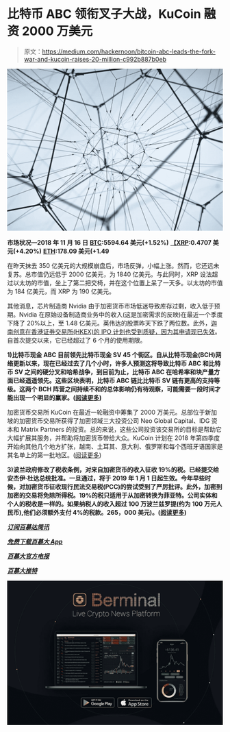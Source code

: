 # 比特币 ABC 领衔叉子大战，KuCoin 融资 2000 万美元

> 原文：<https://medium.com/hackernoon/bitcoin-abc-leads-the-fork-war-and-kucoin-raises-20-million-c992b887b0eb>

![](img/3db5e3334d64f4701354ae22b440c026.png)

**市场状况—2018 年 11 月 16 日** [**BTC**](https://berminal.com/coins/Bitcoin-BTC)**:5594.64 美元(+1.52%)** [**【XRP**](https://berminal.com/coins/XRP-XRP)**:0.4707 美元(+4.20%)** [**ETH**](https://berminal.com/coins/Ethereum-ETH)**:178.09 美元(+1.49**

在昨天抹去 350 亿美元的大规模崩盘后，市场反弹，小幅上涨。然而，它还远未复苏。总市值仍远低于 2000 亿美元，为 1840 亿美元。与此同时，XRP 设法超过以太坊的市值，坐上了第二把交椅，并在这个位置上呆了一天多。以太坊的市值为 184 亿美元，而 XRP 为 190 亿美元。

其他消息，芯片制造商 Nvidia 由于加密货币市场低迷导致库存过剩，收入低于预期。Nvidia 在原始设备制造商业务中的收入(这是加密需求的反映)在最近一个季度下降了 20%以上，至 1.48 亿美元。英伟达的股票昨天下跌了两位数。此外，[迦南创意在香港证券交易所(HKEX)的 IPO 计划也受到质疑，因为其申请现已失效](https://berminal.com/news/118485/Canaans-IPO-Delayed-After-Hong-Kong-Filing-Expires)。自首次提交以来，它已经超过了 6 个月的使用期限。

**1)比特币现金 ABC 目前领先比特币现金 SV 45 个街区。自从比特币现金(BCH)网络更新以来，现在已经过去了几个小时，许多人预测这将导致比特币 ABC 和比特币 SV 之间的硬分叉和哈希战争，到目前为止，比特币 ABC 在哈希率和块产量方面已经遥遥领先。这些区块表明，比特币 ABC 链比比特币 SV 链有更高的支持等级。这两个 BCH 阵营之间持续不和的总体影响仍有待观察，可能需要一段时间才能出现一个明显的赢家。([阅读更多](https://berminal.com/news/118864/Bitcoin-ABC-is-Currently-29-Blocks-Ahead-of-Bitcoin-SV))**

加密货币交易所 KuCoin 在最近一轮融资中筹集了 2000 万美元。总部位于新加坡的加密货币交易所获得了加密领域三大投资公司 Neo Global Capital、IDG 资本和 Matrix Partners 的投资。总的来说，这些公司投资该交易所的目标是帮助它大幅扩展其服务，并帮助将加密货币带给大众。KuCoin 计划在 2018 年第四季度开始向其他几个地方扩张，越南、土耳其、意大利、俄罗斯和每个西班牙语国家是其名单上的第一批地区。([阅读更多](https://berminal.com/news/118910/KuCoin-Receives-Investments-from-Neo-Global-Capital-IDG-and-Matrix-Partners))

**3)波兰政府修改了税收条例，对来自加密货币的收入征收 19%的税。已经提交给安杰伊·杜达总统批准。一旦通过，将于 2019 年 1 月 1 日起生效。今年早些时候，对加密货币征收现行民法交易税(PCC)的尝试受到了严厉批评。此外，加密到加密的交易将免除所得税。19%的税只适用于从加密转换为菲亚特。公司实体和个人的税收是一样的。如果纳税人的收入超过 100 万波兰兹罗提(约为 100 万元人民币),他们必须额外支付 4%的税款。265，000 美元)。([阅读更多](https://berminal.com/news/119254/Poland-Sets-Crypto-Tax-At-19))**

[***订阅百慕达简讯***](https://visitor.r20.constantcontact.com/d.jsp?llr=myyhdl6ab&p=oi&m=1131022639884&sit=9ar6aztmb&f=776989ec-8460-43a4-b86a-bcf8f2f1bca7)

[***免费下载百慕大 App***](https://berminal.app.link/medium-post)

[](http://Berminal.com)

*[***百慕大官方电报***](https://t.me/berminal)*

*[***百慕大推特***](https://twitter.com/berminalapp)*

*![](img/136b7ec5403337c64994a5e27891d97b.png)*
